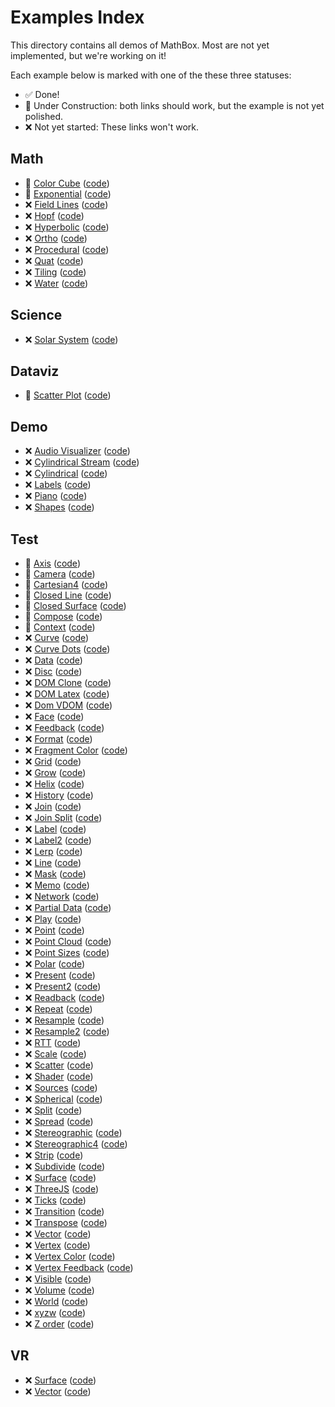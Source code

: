 # Examples Index

This directory contains all demos of MathBox. Most are not yet implemented, but we're working on it!

Each example below is marked with one of the these three statuses:

- ✅ Done!
- 🚧 Under Construction: both links should work, but the example is not yet polished.
- ❌ Not yet started: These links won't work.

## Math

- 🚧 [Color Cube](math/colorcube.html) ([code](https://github.com/mentat-collective/mathbox.cljs/tree/main/dev/mathbox/examples/math/colorcube.clj))
- 🚧 [Exponential](math/exponential.html) ([code](https://github.com/mentat-collective/mathbox.cljs/tree/main/dev/mathbox/examples/math/exponential.clj))
- ❌ [Field Lines](math/fieldlines.html) ([code](https://github.com/mentat-collective/mathbox.cljs/tree/main/dev/mathbox/examples/math/fieldlines.clj))
- ❌ [Hopf](math/hopf.html) ([code](https://github.com/mentat-collective/mathbox.cljs/tree/main/dev/mathbox/examples/math/hopf.clj))
- ❌ [Hyperbolic](math/hyperbolic.html) ([code](https://github.com/mentat-collective/mathbox.cljs/tree/main/dev/mathbox/examples/math/hyperbolic.clj))
- ❌ [Ortho](math/ortho.html) ([code](https://github.com/mentat-collective/mathbox.cljs/tree/main/dev/mathbox/examples/math/ortho.clj))
- ❌ [Procedural](math/procedural.html) ([code](https://github.com/mentat-collective/mathbox.cljs/tree/main/dev/mathbox/examples/math/procedural.clj))
- ❌ [Quat](math/quat.html) ([code](https://github.com/mentat-collective/mathbox.cljs/tree/main/dev/mathbox/examples/math/quat.clj))
- ❌ [Tiling](math/tiling.html) ([code](https://github.com/mentat-collective/mathbox.cljs/tree/main/dev/mathbox/examples/math/tiling.clj))
- ❌ [Water](math/water.html) ([code](https://github.com/mentat-collective/mathbox.cljs/tree/main/dev/mathbox/examples/math/water.clj))

## Science

- ❌ [Solar System](sci/solarsystem.html) ([code](https://github.com/mentat-collective/mathbox.cljs/tree/main/dev/mathbox/examples/sci/solarsystem.clj))

## Dataviz

- 🚧 [Scatter Plot](dataviz/scatter.html) ([code](https://github.com/mentat-collective/mathbox.cljs/tree/main/dev/mathbox/examples/dataviz/scatter.clj))

## Demo

- ❌ [Audio Visualizer](demo/audio-visualizer.html) ([code](https://github.com/mentat-collective/mathbox.cljs/tree/main/dev/mathbox/examples/demo/audio-visualizer.clj))
- ❌ [Cylindrical Stream](demo/cylindrical-stream.html) ([code](https://github.com/mentat-collective/mathbox.cljs/tree/main/dev/mathbox/examples/demo/cylindrical-stream.clj))
- ❌ [Cylindrical](demo/cylindrical.html) ([code](https://github.com/mentat-collective/mathbox.cljs/tree/main/dev/mathbox/examples/demo/cylindrical.clj))
- ❌ [Labels](demo/labels.html) ([code](https://github.com/mentat-collective/mathbox.cljs/tree/main/dev/mathbox/examples/demo/labels.clj))
- ❌ [Piano](demo/piano.html) ([code](https://github.com/mentat-collective/mathbox.cljs/tree/main/dev/mathbox/examples/demo/piano.clj))
- ❌ [Shapes](demo/shapes.html) ([code](https://github.com/mentat-collective/mathbox.cljs/tree/main/dev/mathbox/examples/demo/shapes.clj))

## Test

- 🚧 [Axis](test/axis.html) ([code](https://github.com/mentat-collective/mathbox.cljs/tree/main/dev/mathbox/examples/test/axis.clj))
- 🚧 [Camera](test/camera.html) ([code](https://github.com/mentat-collective/mathbox.cljs/tree/main/dev/mathbox/examples/test/camera.clj))
- 🚧 [Cartesian4](test/cartesian4.html) ([code](https://github.com/mentat-collective/mathbox.cljs/tree/main/dev/mathbox/examples/test/cartesian4.clj))
- 🚧 [Closed Line](test/closed-line.html) ([code](https://github.com/mentat-collective/mathbox.cljs/tree/main/dev/mathbox/examples/test/closed-line.clj))
- 🚧 [Closed Surface](test/closed-surface.html) ([code](https://github.com/mentat-collective/mathbox.cljs/tree/main/dev/mathbox/examples/test/closed-surface.clj))
- 🚧 [Compose](test/compose.html) ([code](https://github.com/mentat-collective/mathbox.cljs/tree/main/dev/mathbox/examples/test/compose.clj))
- 🚧 [Context](test/context.html) ([code](https://github.com/mentat-collective/mathbox.cljs/tree/main/dev/mathbox/examples/test/context.clj))
- ❌ [Curve](test/curve.html) ([code](https://github.com/mentat-collective/mathbox.cljs/tree/main/dev/mathbox/examples/test/curve.clj))
- ❌ [Curve Dots](test/curvedots.html) ([code](https://github.com/mentat-collective/mathbox.cljs/tree/main/dev/mathbox/examples/test/curvedots.clj))
- ❌ [Data](test/data.html) ([code](https://github.com/mentat-collective/mathbox.cljs/tree/main/dev/mathbox/examples/test/data.clj))
- ❌ [Disc](test/disc.html) ([code](https://github.com/mentat-collective/mathbox.cljs/tree/main/dev/mathbox/examples/test/disc.clj))
- ❌ [DOM Clone](test/dom-clone.html) ([code](https://github.com/mentat-collective/mathbox.cljs/tree/main/dev/mathbox/examples/test/dom-clone.clj))
- ❌ [DOM Latex](test/dom-latex.html) ([code](https://github.com/mentat-collective/mathbox.cljs/tree/main/dev/mathbox/examples/test/dom-latex.clj))
- ❌ [Dom VDOM](test/dom-vdom.html) ([code](https://github.com/mentat-collective/mathbox.cljs/tree/main/dev/mathbox/examples/test/dom-vdom.clj))
- ❌ [Face](test/face.html) ([code](https://github.com/mentat-collective/mathbox.cljs/tree/main/dev/mathbox/examples/test/face.clj))
- ❌ [Feedback](test/feedback.html) ([code](https://github.com/mentat-collective/mathbox.cljs/tree/main/dev/mathbox/examples/test/feedback.clj))
- ❌ [Format](test/format.html) ([code](https://github.com/mentat-collective/mathbox.cljs/tree/main/dev/mathbox/examples/test/format.clj))
- ❌ [Fragment Color](test/fragmentcolor.html) ([code](https://github.com/mentat-collective/mathbox.cljs/tree/main/dev/mathbox/examples/test/fragmentcolor.clj))
- ❌ [Grid](test/grid.html) ([code](https://github.com/mentat-collective/mathbox.cljs/tree/main/dev/mathbox/examples/test/grid.clj))
- ❌ [Grow](test/grow.html) ([code](https://github.com/mentat-collective/mathbox.cljs/tree/main/dev/mathbox/examples/test/grow.clj))
- ❌ [Helix](test/helix.html) ([code](https://github.com/mentat-collective/mathbox.cljs/tree/main/dev/mathbox/examples/test/helix.clj))
- ❌ [History](test/history.html) ([code](https://github.com/mentat-collective/mathbox.cljs/tree/main/dev/mathbox/examples/test/history.clj))
- ❌ [Join](test/join.html) ([code](https://github.com/mentat-collective/mathbox.cljs/tree/main/dev/mathbox/examples/test/join.clj))
- ❌ [Join Split](test/joinsplit.html) ([code](https://github.com/mentat-collective/mathbox.cljs/tree/main/dev/mathbox/examples/test/joinsplit.clj))
- ❌ [Label](test/label.html) ([code](https://github.com/mentat-collective/mathbox.cljs/tree/main/dev/mathbox/examples/test/label.clj))
- ❌ [Label2](test/label2.html) ([code](https://github.com/mentat-collective/mathbox.cljs/tree/main/dev/mathbox/examples/test/label2.clj))
- ❌ [Lerp](test/lerp.html) ([code](https://github.com/mentat-collective/mathbox.cljs/tree/main/dev/mathbox/examples/test/lerp.clj))
- ❌ [Line](test/line.html) ([code](https://github.com/mentat-collective/mathbox.cljs/tree/main/dev/mathbox/examples/test/line.clj))
- ❌ [Mask](test/mask.html) ([code](https://github.com/mentat-collective/mathbox.cljs/tree/main/dev/mathbox/examples/test/mask.clj))
- ❌ [Memo](test/memo.html) ([code](https://github.com/mentat-collective/mathbox.cljs/tree/main/dev/mathbox/examples/test/memo.clj))
- ❌ [Network](test/network.html) ([code](https://github.com/mentat-collective/mathbox.cljs/tree/main/dev/mathbox/examples/test/network.clj))
- ❌ [Partial Data](test/partial-data.html) ([code](https://github.com/mentat-collective/mathbox.cljs/tree/main/dev/mathbox/examples/test/partial-data.clj))
- ❌ [Play](test/play.html) ([code](https://github.com/mentat-collective/mathbox.cljs/tree/main/dev/mathbox/examples/test/play.clj))
- ❌ [Point](test/point.html) ([code](https://github.com/mentat-collective/mathbox.cljs/tree/main/dev/mathbox/examples/test/point.clj))
- ❌ [Point Cloud](test/pointcloud.html) ([code](https://github.com/mentat-collective/mathbox.cljs/tree/main/dev/mathbox/examples/test/pointcloud.clj))
- ❌ [Point Sizes](test/pointsizes.html) ([code](https://github.com/mentat-collective/mathbox.cljs/tree/main/dev/mathbox/examples/test/pointsizes.clj))
- ❌ [Polar](test/polar.html) ([code](https://github.com/mentat-collective/mathbox.cljs/tree/main/dev/mathbox/examples/test/polar.clj))
- ❌ [Present](test/present.html) ([code](https://github.com/mentat-collective/mathbox.cljs/tree/main/dev/mathbox/examples/test/present.clj))
- ❌ [Present2](test/present2.html) ([code](https://github.com/mentat-collective/mathbox.cljs/tree/main/dev/mathbox/examples/test/present2.clj))
- ❌ [Readback](test/readback.html) ([code](https://github.com/mentat-collective/mathbox.cljs/tree/main/dev/mathbox/examples/test/readback.clj))
- ❌ [Repeat](test/repeat.html) ([code](https://github.com/mentat-collective/mathbox.cljs/tree/main/dev/mathbox/examples/test/repeat.clj))
- ❌ [Resample](test/resample.html) ([code](https://github.com/mentat-collective/mathbox.cljs/tree/main/dev/mathbox/examples/test/resample.clj))
- ❌ [Resample2](test/resample2.html) ([code](https://github.com/mentat-collective/mathbox.cljs/tree/main/dev/mathbox/examples/test/resample2.clj))
- ❌ [RTT](test/rtt.html) ([code](https://github.com/mentat-collective/mathbox.cljs/tree/main/dev/mathbox/examples/test/rtt.clj))
- ❌ [Scale](test/scale.html) ([code](https://github.com/mentat-collective/mathbox.cljs/tree/main/dev/mathbox/examples/test/scale.clj))
- ❌ [Scatter](test/scatter.html) ([code](https://github.com/mentat-collective/mathbox.cljs/tree/main/dev/mathbox/examples/test/scatter.clj))
- ❌ [Shader](test/shader.html) ([code](https://github.com/mentat-collective/mathbox.cljs/tree/main/dev/mathbox/examples/test/shader.clj))
- ❌ [Sources](test/sources.html) ([code](https://github.com/mentat-collective/mathbox.cljs/tree/main/dev/mathbox/examples/test/sources.clj))
- ❌ [Spherical](test/spherical.html) ([code](https://github.com/mentat-collective/mathbox.cljs/tree/main/dev/mathbox/examples/test/spherical.clj))
- ❌ [Split](test/split.html) ([code](https://github.com/mentat-collective/mathbox.cljs/tree/main/dev/mathbox/examples/test/split.clj))
- ❌ [Spread](test/spread.html) ([code](https://github.com/mentat-collective/mathbox.cljs/tree/main/dev/mathbox/examples/test/spread.clj))
- ❌ [Stereographic](test/stereographic.html) ([code](https://github.com/mentat-collective/mathbox.cljs/tree/main/dev/mathbox/examples/test/stereographic.clj))
- ❌ [Stereographic4](test/stereographic4.html) ([code](https://github.com/mentat-collective/mathbox.cljs/tree/main/dev/mathbox/examples/test/stereographic4.clj))
- ❌ [Strip](test/strip.html) ([code](https://github.com/mentat-collective/mathbox.cljs/tree/main/dev/mathbox/examples/test/strip.clj))
- ❌ [Subdivide](test/subdivide.html) ([code](https://github.com/mentat-collective/mathbox.cljs/tree/main/dev/mathbox/examples/test/subdivide.clj))
- ❌ [Surface](test/surface.html) ([code](https://github.com/mentat-collective/mathbox.cljs/tree/main/dev/mathbox/examples/test/surface.clj))
- ❌ [ThreeJS](test/threejs.html) ([code](https://github.com/mentat-collective/mathbox.cljs/tree/main/dev/mathbox/examples/test/threejs.clj))
- ❌ [Ticks](test/ticks.html) ([code](https://github.com/mentat-collective/mathbox.cljs/tree/main/dev/mathbox/examples/test/ticks.clj))
- ❌ [Transition](test/transition.html) ([code](https://github.com/mentat-collective/mathbox.cljs/tree/main/dev/mathbox/examples/test/transition.clj))
- ❌ [Transpose](test/transpose.html) ([code](https://github.com/mentat-collective/mathbox.cljs/tree/main/dev/mathbox/examples/test/transpose.clj))
- ❌ [Vector](test/vector.html) ([code](https://github.com/mentat-collective/mathbox.cljs/tree/main/dev/mathbox/examples/test/vector.clj))
- ❌ [Vertex](test/vertex.html) ([code](https://github.com/mentat-collective/mathbox.cljs/tree/main/dev/mathbox/examples/test/vertex.clj))
- ❌ [Vertex Color](test/vertexcolor.html) ([code](https://github.com/mentat-collective/mathbox.cljs/tree/main/dev/mathbox/examples/test/vertexcolor.clj))
- ❌ [Vertex Feedback](test/vertexfeedback.html) ([code](https://github.com/mentat-collective/mathbox.cljs/tree/main/dev/mathbox/examples/test/vertexfeedback.clj))
- ❌ [Visible](test/visible.html) ([code](https://github.com/mentat-collective/mathbox.cljs/tree/main/dev/mathbox/examples/test/visible.clj))
- ❌ [Volume](test/volume.html) ([code](https://github.com/mentat-collective/mathbox.cljs/tree/main/dev/mathbox/examples/test/volume.clj))
- ❌ [World](test/world.html) ([code](https://github.com/mentat-collective/mathbox.cljs/tree/main/dev/mathbox/examples/test/world.clj))
- ❌ [xyzw](test/xyzw.html) ([code](https://github.com/mentat-collective/mathbox.cljs/tree/main/dev/mathbox/examples/test/xyzw.clj))
- ❌ [Z order](test/zorder.html) ([code](https://github.com/mentat-collective/mathbox.cljs/tree/main/dev/mathbox/examples/test/zorder.clj))

## VR


- ❌ [Surface](vr/surface.html) ([code](https://github.com/mentat-collective/mathbox.cljs/tree/main/dev/mathbox/examples/vr/surface.clj))
- ❌ [Vector](vr/vector.html) ([code](https://github.com/mentat-collective/mathbox.cljs/tree/main/dev/mathbox/examples/vr/vector.clj))
